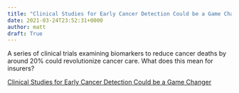 ```yaml
---
title: "Clinical Studies for Early Cancer Detection Could be a Game Changer"
date: 2021-03-24T23:52:31+0000
author: matt
draft: True
---
```

A series of clinical trials examining biomarkers to reduce cancer deaths by around 20% could revolutionize cancer care. What does this mean for insurers?
 

[ Clinical Studies for Early Cancer Detection Could be a Game Changer ]( https://www.swissre.com/reinsurance/life-and-health/l-h-risk-trends/clinical-studies-for-early-cancer-detection-could-be-game-changer.html )

